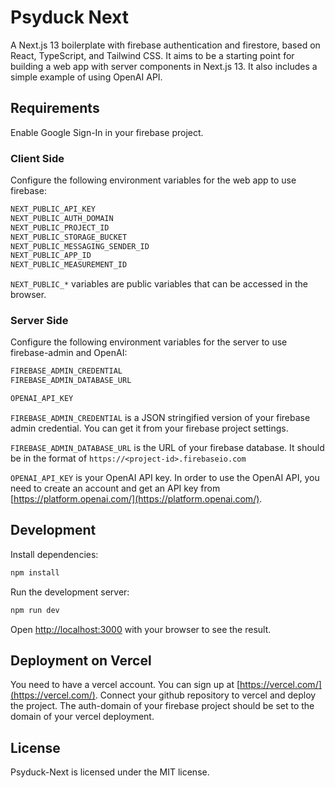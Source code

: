 # Psyduck Next

A Next.js 13 boilerplate with firebase authentication and firestore, based on React, TypeScript, and Tailwind CSS.
It aims to be a starting point for building a web app with server components in Next.js 13. It also includes a simple example of using OpenAI API.

## Requirements

Enable Google Sign-In in your firebase project.

### Client Side

Configure the following environment variables for the web app to use firebase:

```bash
NEXT_PUBLIC_API_KEY
NEXT_PUBLIC_AUTH_DOMAIN
NEXT_PUBLIC_PROJECT_ID
NEXT_PUBLIC_STORAGE_BUCKET
NEXT_PUBLIC_MESSAGING_SENDER_ID
NEXT_PUBLIC_APP_ID
NEXT_PUBLIC_MEASUREMENT_ID
```

`NEXT_PUBLIC_*` variables are public variables that can be accessed in the browser.

### Server Side

Configure the following environment variables for the server to use firebase-admin and OpenAI:

```bash
FIREBASE_ADMIN_CREDENTIAL
FIREBASE_ADMIN_DATABASE_URL

OPENAI_API_KEY
```

`FIREBASE_ADMIN_CREDENTIAL` is a JSON stringified version of your firebase admin credential. You can get it from your firebase project settings.

`FIREBASE_ADMIN_DATABASE_URL` is the URL of your firebase database. It should be in the format of `https://<project-id>.firebaseio.com`

`OPENAI_API_KEY` is your OpenAI API key. In order to use the OpenAI API, you need to create an account and get an API key from [https://platform.openai.com/](https://platform.openai.com/).

## Development

Install dependencies:

```bash
npm install
```

Run the development server:

```bash
npm run dev
```

Open [http://localhost:3000](http://localhost:3000) with your browser to see the result.

## Deployment on Vercel

You need to have a vercel account. You can sign up at [https://vercel.com/](https://vercel.com/). Connect your github repository to vercel and deploy the project. The auth-domain of your firebase project should be set to the domain of your vercel deployment.

## License

Psyduck-Next is licensed under the MIT license.
